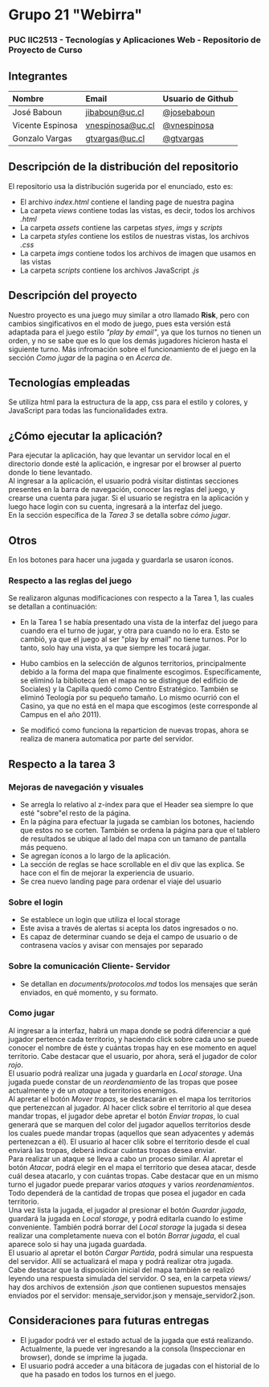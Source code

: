 # Grupo 21 "Webirra"
### PUC IIC2513 - Tecnologías y Aplicaciones Web - Repositorio de Proyecto de Curso
## Integrantes

| Nombre                | Email       | Usuario de Github |
|:--------------------- |:-------------|:-------------|
| José Baboun | jibaboun@uc.cl | [@josebaboun](https://www.github.com/josebaboun) |
| Vicente Espinosa | vnespinosa@uc.cl | [@vnespinosa](https://www.github.com/vnespinosa) |
| Gonzalo Vargas | gtvargas@uc.cl | [@gtvargas](https://www.github.com/gtvargas) |

## Descripción de la distribución del repositorio
El repositorio usa la distribución sugerida por el enunciado, esto es:
- El archivo *index.html* contiene el landing page de nuestra pagina
- La carpeta *views* contiene todas las vistas, es decir, todos los archivos *.html*
- La carpeta *assets* contiene las carpetas *styes*, *imgs* y *scripts*
- La carpeta *styles* contiene los estilos de nuestras vistas, los archivos *.css*
- La carpeta *imgs* contiene todos los archivos de imagen que usamos en las vistas
- La carpeta *scripts* contiene los archivos JavaScript *.js*

## Descripción del proyecto
Nuestro proyecto es una juego muy similar a otro llamado **Risk**, pero con cambios singificativos en el modo de juego, pues esta versión está adaptada para el juego estilo *"play by email"*, ya que los turnos no tienen un orden, y no se sabe que es lo que los demás jugadores hicieron hasta el siguiente turno.
Más infromación sobre el funcionamiento de el juego en la sección *Como jugar* de la pagina o en *Acerca de*.

## Tecnologías empleadas
Se utiliza html para la estructura de la app, css para el estilo y colores, y JavaScript para todas las funcionalidades extra.

## ¿Cómo ejecutar la aplicación?
Para ejecutar la aplicación, hay que levantar un servidor local en el directorio donde esté la aplicación, e ingresar por el browser al puerto donde lo tiene levantado.\
Al ingresar a la aplicación, el usuario podrá visitar distintas secciones presentes en la barra de navegación, conocer las reglas del juego, y crearse una cuenta para jugar. Si el usuario se registra en la aplicación y luego hace login con su cuenta, ingresará a la interfaz del juego.\
En la sección específica de la *Tarea 3* se detalla sobre *cómo jugar*.

## Otros

En los botones para hacer una jugada y guardarla se usaron íconos.

### Respecto a las reglas del juego

Se realizaron algunas modificaciones con respecto a la Tarea 1, las cuales se detallan a continuación:
- En la Tarea 1 se había presentado una vista de la interfaz del juego para cuando era el turno de jugar, y otra para cuando no lo era. Esto se cambió, ya que el juego al ser "play by email" no tiene turnos. Por lo tanto, solo hay una vista, ya que siempre les tocará jugar.
- Hubo cambios en la selección de algunos territorios, principalmente debido a la forma del mapa que finalmente escogimos. Específicamente, se eliminó la biblioteca (en el mapa no se distingue del edificio de Sociales) y la Capilla quedó como Centro Estratégico. También se eliminó Teología por su pequeño tamaño. Lo mismo ocurrió con el Casino, ya que no está en el mapa que escogimos (este corresponde al Campus en el año 2011).

- Se modificó como funciona la reparticion de nuevas tropas, ahora se realiza de manera automatica por parte del servidor.

## Respecto a la tarea 3

### Mejoras de navegación y visuales

- Se arregla lo relativo al z-index para que el Header sea siempre lo que esté "sobre"el resto de la página.
- En la página para efectuar la jugada se cambian los botones, haciendo que estos no se corten. También se ordena la página para que el tablero de resultados se ubique al lado del mapa con un tamano de pantalla más pequeno.
- Se agregan íconos a lo largo de la aplicación.
- La sección de reglas se hace scrollable en el div que las explica. Se hace con el fin de mejorar la experiencia de usuario.
- Se crea nuevo landing page para ordenar el viaje del usuario

### Sobre el login

- Se establece un login que utiliza el local storage
- Este avisa a través de alertas si acepta los datos ingresados o no.
- Es capaz de determinar cuando se deja el campo de usuario o de contrasena vacíos y avisar con mensajes por separado

### Sobre la comunicación Cliente- Servidor

- Se detallan en *documents/protocolos.md* todos los mensajes que serán enviados, en qué momento, y su formato.

### Como jugar

Al ingresar a la interfaz, habrá un mapa donde se podrá diferenciar a qué jugador pertence cada territorio, y haciendo click sobre cada uno se puede conocer el nombre de éste y cuántas tropas hay en ese momento en aquel territorio. Cabe destacar que el usuario, por ahora, será el jugador de color *rojo*.\
El usuario podrá realizar una jugada y guardarla en *Local storage*. Una jugada puede constar de un *reordenamiento* de las tropas que posee actualmente y de un *ataque* a territorios enemigos.\
Al apretar el botón *Mover tropas*, se destacarán en el mapa los territorios que pertenezcan al jugador. Al hacer click sobre el territorio al que desea mandar tropas, el jugador debe apretar el botón *Enviar tropas*, lo cual generará que se marquen del color del jugador aquellos territorios desde los cuales puede mandar tropas (aquellos que sean adyacentes y además pertenezcan a él). El usuario al hacer clik sobre el territorio desde el cual enviará las tropas, deberá indicar cuántas tropas desea enviar.\
Para realizar un ataque se lleva a cabo un proceso similar. Al apretar el botón *Atacar*, podrá elegir en el mapa el territorio que desea atacar, desde cuál desea atacarlo, y con cuántas tropas. Cabe destacar que en un mismo turno el jugador puede preparar varios *ataques* y varios *reordenamientos*. Todo dependerá de la cantidad de tropas que posea el jugador en cada territorio.\
Una vez lista la jugada, el jugador al presionar el botón *Guardar jugada*, guardará la jugada en *Local storage*, y podrá editarla cuando lo estime conveniente. También podrá borrar del *Local storage* la jugada si desea realizar una completamente nueva con el botón *Borrar jugada*, el cual aparece solo si hay una jugada guardada.\
El usuario al apretar el botón *Cargar Partida*, podrá simular una respuesta del servidor. Allí se actualizará el mapa y podrá realizar otra jugada.\
Cabe destacar que la disposición inicial del mapa también se realizó leyendo una respuesta simulada del servidor. O sea, en la carpeta *views/* hay dos archivos de extensión *.json* que contienen supuestos mensajes enviados por el servidor: mensaje_servidor.json y mensaje_servidor2.json.

## Consideraciones para futuras entregas

- El jugador podrá ver el estado actual de la jugada que está realizando. Actualmente, la puede ver ingresando a la consola (Inspeccionar en browser), donde se imprime la jugada.
- El usuario podrá acceder a una bitácora de jugadas con el historial de lo que ha pasado en todos los turnos en el juego.

